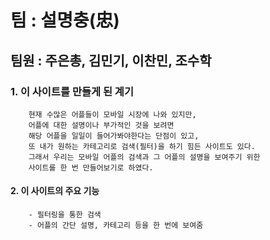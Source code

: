# 팀 : 설명충(忠)
## **팀원 : 주은총, 김민기, 이찬민, 조수학**

### 1. 이 사이트를 만들게 된 계기
        현재 수많은 어플들이 모바일 시장에 나와 있지만, 
        어플에 대한 설명이나 부가적인 것을 보려면 
        해당 어플을 일일이 들어가봐야한다는 단점이 있고, 
        또 내가 원하는 카테고리로 검색(필터)을 하기 힘든 사이트도 있다.
        그래서 우리는 모바일 어플의 검색과 그 어플의 설명을 보여주기 위한 
        사이트를 한 번 만들어보기로 하였다.
#### 2. 이 사이트의 주요 기능
        - 필터링을 통한 검색
        - 어플의 간단 설명, 카테고리 등을 한 번에 보여줌
